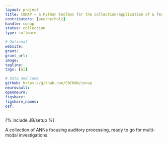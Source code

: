 ```yaml
---
layout: project
title: CONAP – a Python toolbox for the collection/application of & feature extraction from deep neural networks for auditory processing
contributors: [peerherholz]
handle: conap
status: collection
type: software

# Optional
website:
grant:
grant_url:
image:
tagline:
tags: [AI]

# Data and code
github: https://github.com/C0C0AN/conap
neurovault:
openneuro:
figshare:
figshare_names:
osf:
---
```

{% include JB/setup %}

A collection of ANNs focusing auditory processing, ready to go for multi-modal investigations.

